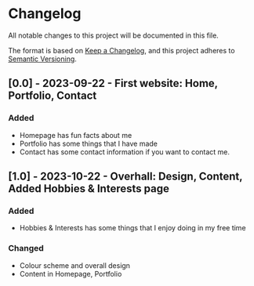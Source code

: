 # Changelog

All notable changes to this project will be documented in this file.

The format is based on [Keep a Changelog](https://keepachangelog.com/en/1.1.0/),
and this project adheres to [Semantic Versioning](https://semver.org/spec/v2.0.0.html).

## [0.0] - 2023-09-22 - First website: Home, Portfolio, Contact

### Added
- Homepage has fun facts about me
- Portfolio has some things that I have made
- Contact has some contact information if you want to contact me.

## [1.0] - 2023-10-22 - Overhall: Design, Content, Added Hobbies & Interests page

### Added
- Hobbies & Interests has some things that I enjoy doing in my free time

### Changed
- Colour scheme and overall design
- Content in Homepage, Portfolio